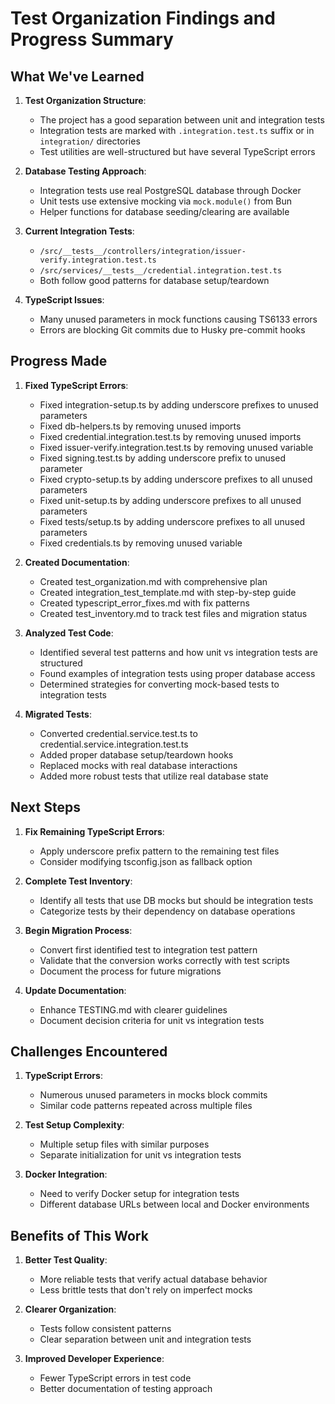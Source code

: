 # Test Organization Findings and Progress Summary

## What We've Learned

1. **Test Organization Structure**:
   - The project has a good separation between unit and integration tests
   - Integration tests are marked with `.integration.test.ts` suffix or in `integration/` directories
   - Test utilities are well-structured but have several TypeScript errors

2. **Database Testing Approach**:
   - Integration tests use real PostgreSQL database through Docker 
   - Unit tests use extensive mocking via `mock.module()` from Bun
   - Helper functions for database seeding/clearing are available

3. **Current Integration Tests**:
   - `/src/__tests__/controllers/integration/issuer-verify.integration.test.ts`
   - `/src/services/__tests__/credential.integration.test.ts`
   - Both follow good patterns for database setup/teardown

4. **TypeScript Issues**:
   - Many unused parameters in mock functions causing TS6133 errors
   - Errors are blocking Git commits due to Husky pre-commit hooks

## Progress Made

1. **Fixed TypeScript Errors**:
   - Fixed integration-setup.ts by adding underscore prefixes to unused parameters
   - Fixed db-helpers.ts by removing unused imports
   - Fixed credential.integration.test.ts by removing unused imports
   - Fixed issuer-verify.integration.test.ts by removing unused variable
   - Fixed signing.test.ts by adding underscore prefix to unused parameter
   - Fixed crypto-setup.ts by adding underscore prefixes to all unused parameters
   - Fixed unit-setup.ts by adding underscore prefixes to all unused parameters
   - Fixed tests/setup.ts by adding underscore prefixes to all unused parameters
   - Fixed credentials.ts by removing unused variable

2. **Created Documentation**:
   - Created test_organization.md with comprehensive plan
   - Created integration_test_template.md with step-by-step guide
   - Created typescript_error_fixes.md with fix patterns
   - Created test_inventory.md to track test files and migration status

3. **Analyzed Test Code**:
   - Identified several test patterns and how unit vs integration tests are structured
   - Found examples of integration tests using proper database access
   - Determined strategies for converting mock-based tests to integration tests

4. **Migrated Tests**:
   - Converted credential.service.test.ts to credential.service.integration.test.ts
   - Added proper database setup/teardown hooks
   - Replaced mocks with real database interactions
   - Added more robust tests that utilize real database state

## Next Steps

1. **Fix Remaining TypeScript Errors**:
   - Apply underscore prefix pattern to the remaining test files
   - Consider modifying tsconfig.json as fallback option

2. **Complete Test Inventory**:
   - Identify all tests that use DB mocks but should be integration tests
   - Categorize tests by their dependency on database operations

3. **Begin Migration Process**:
   - Convert first identified test to integration test pattern
   - Validate that the conversion works correctly with test scripts
   - Document the process for future migrations

4. **Update Documentation**:
   - Enhance TESTING.md with clearer guidelines
   - Document decision criteria for unit vs integration tests

## Challenges Encountered

1. **TypeScript Errors**:
   - Numerous unused parameters in mocks block commits
   - Similar code patterns repeated across multiple files

2. **Test Setup Complexity**:
   - Multiple setup files with similar purposes
   - Separate initialization for unit vs integration tests

3. **Docker Integration**:
   - Need to verify Docker setup for integration tests
   - Different database URLs between local and Docker environments

## Benefits of This Work

1. **Better Test Quality**:
   - More reliable tests that verify actual database behavior
   - Less brittle tests that don't rely on imperfect mocks

2. **Clearer Organization**:
   - Tests follow consistent patterns 
   - Clear separation between unit and integration tests

3. **Improved Developer Experience**:
   - Fewer TypeScript errors in test code
   - Better documentation of testing approach
